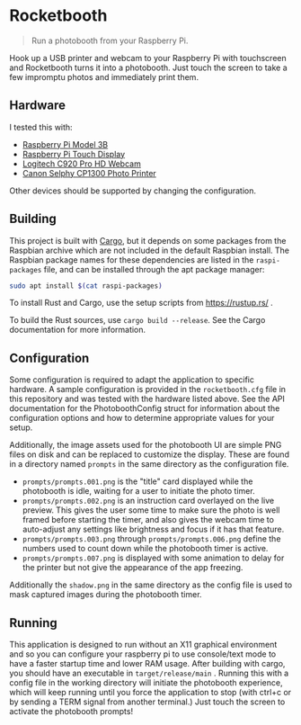 # Rocketbooth

> Run a photobooth from your Raspberry Pi.

Hook up a USB printer and webcam to your Raspberry Pi with touchscreen and Rocketbooth turns it into a photobooth.
Just touch the screen to take a few impromptu photos and immediately print them.

## Hardware
I tested this with:
* [Raspberry Pi Model 3B](https://www.raspberrypi.org/products/raspberry-pi-3-model-b/)
* [Raspberry Pi Touch Display](https://www.raspberrypi.org/products/raspberry-pi-touch-display/)
* [Logitech C920 Pro HD Webcam](https://www.logitech.com/en-us/product/hd-pro-webcam-c920)
* [Canon Selphy CP1300 Photo Printer](https://shop.usa.canon.com/shop/en/catalog/selphy-cp1300-black-wireless-compact-photo-printer)

Other devices should be supported by changing the configuration.

## Building

This project is built with [Cargo](http://cargo.rs), but it depends on some packages from the Raspbian archive which are not included in the default Raspbian install.
The Raspbian package names for these dependencies are listed in the `raspi-packages` file, and can be installed through the apt package manager:
```sh
sudo apt install $(cat raspi-packages)
```

To install Rust and Cargo, use the setup scripts from https://rustup.rs/ .

To build the Rust sources, use `cargo build --release`.
See the Cargo documentation for more information.

## Configuration
Some configuration is required to adapt the application to specific hardware.
A sample configuration is provided in the ``rocketbooth.cfg`` file in this repository and was tested with the hardware listed above.
See the API documentation for the PhotoboothConfig struct for information about the configuration options and how to determine appropriate values for your setup.

Additionally, the image assets used for the photobooth UI are simple PNG files on disk and can be replaced to customize the display.
These are found in a directory named `prompts` in the same directory as the configuration file.

* `prompts/prompts.001.png` is the "title" card displayed while the photobooth is idle, waiting for a user to initiate the photo timer.
* `prompts/prompts.002.png` is an instruction card overlayed on the live preview.  This gives the user some time to make sure the photo is well framed before starting the timer, and also gives the webcam time to auto-adjust any settings like brightness and focus if it has that feature.
* `prompts/prompts.003.png` through `prompts/prompts.006.png` define the numbers used to count down while the photobooth timer is active.
* `prompts/prompts.007.png` is displayed with some animation to delay for the printer but not give the appearance of the app freezing.

Additionally the `shadow.png` in the same directory as the config file is used to mask captured images during the photobooth timer.

## Running
This application is designed to run without an X11 graphical environment and so you can configure your raspberry pi to use console/text mode to have a faster startup time and lower RAM usage.
After building with cargo, you should have an executable in `target/release/main` .
Running this with a config file in the working directory will initiate the photobooth experience, which will keep running until you force the application to stop (with ctrl+c or by sending a TERM signal from another terminal.)
Just touch the screen to activate the photobooth prompts!